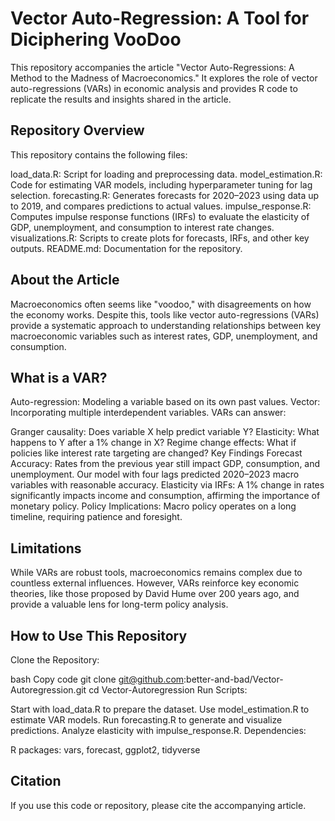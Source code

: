 # Vector Auto-Regression: A Tool for Diciphering VooDoo
This repository accompanies the article "Vector Auto-Regressions: A Method to the Madness of Macroeconomics." It explores the role of vector auto-regressions (VARs) in economic analysis and provides R code to replicate the results and insights shared in the article.

## Repository Overview
This repository contains the following files:

load_data.R: Script for loading and preprocessing data.
model_estimation.R: Code for estimating VAR models, including hyperparameter tuning for lag selection.
forecasting.R: Generates forecasts for 2020–2023 using data up to 2019, and compares predictions to actual values.
impulse_response.R: Computes impulse response functions (IRFs) to evaluate the elasticity of GDP, unemployment, and consumption to interest rate changes.
visualizations.R: Scripts to create plots for forecasts, IRFs, and other key outputs.
README.md: Documentation for the repository.

## About the Article
Macroeconomics often seems like "voodoo," with disagreements on how the economy works. Despite this, tools like vector auto-regressions (VARs) provide a systematic approach to understanding relationships between key macroeconomic variables such as interest rates, GDP, unemployment, and consumption.

## What is a VAR?
Auto-regression: Modeling a variable based on its own past values.
Vector: Incorporating multiple interdependent variables.
VARs can answer:

Granger causality: Does variable X help predict variable Y?
Elasticity: What happens to Y after a 1% change in X?
Regime change effects: What if policies like interest rate targeting are changed?
Key Findings
Forecast Accuracy: Rates from the previous year still impact GDP, consumption, and unemployment. Our model with four lags predicted 2020–2023 macro variables with reasonable accuracy.
Elasticity via IRFs: A 1% change in rates significantly impacts income and consumption, affirming the importance of monetary policy.
Policy Implications: Macro policy operates on a long timeline, requiring patience and foresight.

## Limitations
While VARs are robust tools, macroeconomics remains complex due to countless external influences. However, VARs reinforce key economic theories, like those proposed by David Hume over 200 years ago, and provide a valuable lens for long-term policy analysis.

## How to Use This Repository
Clone the Repository:

bash
Copy code
git clone git@github.com:better-and-bad/Vector-Autoregression.git
cd Vector-Autoregression
Run Scripts:

Start with load_data.R to prepare the dataset.
Use model_estimation.R to estimate VAR models.
Run forecasting.R to generate and visualize predictions.
Analyze elasticity with impulse_response.R.
Dependencies:

R packages: vars, forecast, ggplot2, tidyverse

## Citation
If you use this code or repository, please cite the accompanying article.
